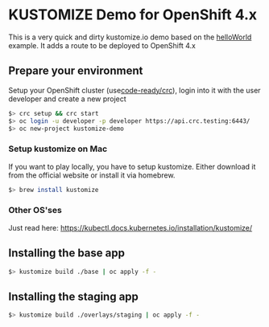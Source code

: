 # KUSTOMIZE Demo for OpenShift 4.x
This is a very quick and dirty kustomize.io demo based on the [helloWorld][1] example. It adds a route to be deployed to OpenShift 4.x

## Prepare your environment
Setup your OpenShift cluster (use[code-ready/crc][2]), login into it with the user developer and create a new project

```bash
$> crc setup && crc start
$> oc login -u developer -p developer https://api.crc.testing:6443/
$> oc new-project kustomize-demo
```


### Setup kustomize on Mac
If you want to play locally, you have to setup kustomize. Either download it from the official website or install it via homebrew.
```bash
$> brew install kustomize
```

### Other OS'ses
Just read here: https://kubectl.docs.kubernetes.io/installation/kustomize/


## Installing the base app
```bash
$> kustomize build ./base | oc apply -f -
```

## Installing the staging app
```bash
$> kustomize build ./overlays/staging | oc apply -f -
```



[1]:	https://github.com/kubernetes-sigs/kustomize/tree/master/examples/helloWorld "helloWorld"
[2]:	https://github.com/code-ready/crc